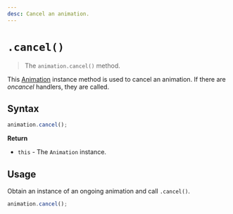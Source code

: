 ```yaml
---
desc: Cancel an animation.
---
```

# `.cancel()`

> The `animation.cancel()` method.

This [Animation](..) instance method is used to cancel an animation. If there are *oncancel* handlers, they are called.

## Syntax

```js
animation.cancel();
```

**Return**

+ `this` - The `Animation` instance.

## Usage

Obtain an instance of an ongoing animation and call `.cancel()`.

```js
animation.cancel();
```
